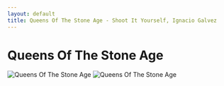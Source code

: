 ```yaml
---
layout: default
title: Queens Of The Stone Age - Shoot It Yourself, Ignacio Galvez
---
```


# Queens Of The Stone Age

![Queens Of The Stone Age](http://assets.farmhouse.co/publishing/1-shoot-it-yourself/images/queens-of-the-stone-age-1.jpg)
![Queens Of The Stone Age](http://assets.farmhouse.co/publishing/1-shoot-it-yourself/images/queens-of-the-stone-age-2.jpg)
